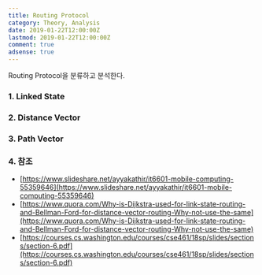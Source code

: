 ```yaml
---
title: Routing Protocol
category: Theory, Analysis
date: 2019-01-22T12:00:00Z
lastmod: 2019-01-22T12:00:00Z
comment: true
adsense: true
---
```


Routing Protocol을 분류하고 분석한다.

### 1. Linked State

### 2. Distance Vector

### 3. Path Vector

### 4. 참조

* [https://www.slideshare.net/ayyakathir/it6601-mobile-computing-55359646](https://www.slideshare.net/ayyakathir/it6601-mobile-computing-55359646)
* [https://www.quora.com/Why-is-Dijkstra-used-for-link-state-routing-and-Bellman-Ford-for-distance-vector-routing-Why-not-use-the-same](https://www.quora.com/Why-is-Dijkstra-used-for-link-state-routing-and-Bellman-Ford-for-distance-vector-routing-Why-not-use-the-same)
* [https://courses.cs.washington.edu/courses/cse461/18sp/slides/sections/section-6.pdf](https://courses.cs.washington.edu/courses/cse461/18sp/slides/sections/section-6.pdf)